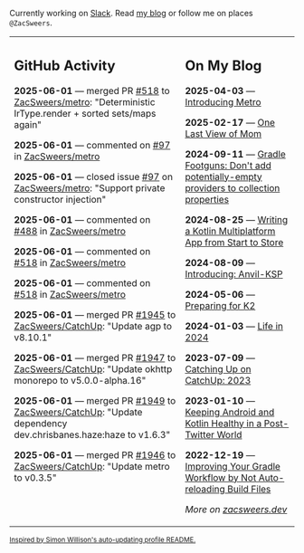 Currently working on [Slack](https://slack.com/). Read [my blog](https://zacsweers.dev/) or follow me on places `@ZacSweers`.

<table><tr><td valign="top" width="60%">

## GitHub Activity
<!-- githubActivity starts -->
**2025-06-01** — merged PR [#518](https://github.com/ZacSweers/metro/pull/518) to [ZacSweers/metro](https://github.com/ZacSweers/metro): "Deterministic IrType.render + sorted sets/maps again"

**2025-06-01** — commented on [#97](https://github.com/ZacSweers/metro/issues/97#issuecomment-2927260551) in [ZacSweers/metro](https://github.com/ZacSweers/metro)

**2025-06-01** — closed issue [#97](https://github.com/ZacSweers/metro/issues/97) on [ZacSweers/metro](https://github.com/ZacSweers/metro): "Support private constructor injection"

**2025-06-01** — commented on [#488](https://github.com/ZacSweers/metro/issues/488#issuecomment-2927259990) in [ZacSweers/metro](https://github.com/ZacSweers/metro)

**2025-06-01** — commented on [#518](https://github.com/ZacSweers/metro/pull/518#issuecomment-2927257253) in [ZacSweers/metro](https://github.com/ZacSweers/metro)

**2025-06-01** — commented on [#518](https://github.com/ZacSweers/metro/pull/518#issuecomment-2927063722) in [ZacSweers/metro](https://github.com/ZacSweers/metro)

**2025-06-01** — merged PR [#1945](https://github.com/ZacSweers/CatchUp/pull/1945) to [ZacSweers/CatchUp](https://github.com/ZacSweers/CatchUp): "Update agp to v8.10.1"

**2025-06-01** — merged PR [#1947](https://github.com/ZacSweers/CatchUp/pull/1947) to [ZacSweers/CatchUp](https://github.com/ZacSweers/CatchUp): "Update okhttp monorepo to v5.0.0-alpha.16"

**2025-06-01** — merged PR [#1949](https://github.com/ZacSweers/CatchUp/pull/1949) to [ZacSweers/CatchUp](https://github.com/ZacSweers/CatchUp): "Update dependency dev.chrisbanes.haze:haze to v1.6.3"

**2025-06-01** — merged PR [#1946](https://github.com/ZacSweers/CatchUp/pull/1946) to [ZacSweers/CatchUp](https://github.com/ZacSweers/CatchUp): "Update metro to v0.3.5"
<!-- githubActivity ends -->
</td><td valign="top" width="40%">

## On My Blog
<!-- blog starts -->
**2025-04-03** — [Introducing Metro](https://www.zacsweers.dev/introducing-metro/)

**2025-02-17** — [One Last View of Mom](https://www.zacsweers.dev/one-last-view-of-mom/)

**2024-09-11** — [Gradle Footguns: Don't add potentially-empty providers to collection properties](https://www.zacsweers.dev/gradle-footgun-adding-empty-providers-to-collection-properties/)

**2024-08-25** — [Writing a Kotlin Multiplatform App from Start to Store](https://www.zacsweers.dev/writing-a-kotlin-multiplatform-app-from-start-to-store/)

**2024-08-09** — [Introducing: Anvil-KSP](https://www.zacsweers.dev/introducing-anvil-ksp/)

**2024-05-06** — [Preparing for K2](https://www.zacsweers.dev/preparing-for-k2/)

**2024-01-03** — [Life in 2024](https://www.zacsweers.dev/life-in-2024/)

**2023-07-09** — [Catching Up on CatchUp: 2023](https://www.zacsweers.dev/catching-up-on-catchup-2023/)

**2023-01-10** — [Keeping Android and Kotlin Healthy in a Post-Twitter World](https://www.zacsweers.dev/keeping-android-healthy/)

**2022-12-19** — [Improving Your Gradle Workflow by Not Auto-reloading Build Files](https://www.zacsweers.dev/improving-your-workflow-by-not-auto-reloading-build-files/)
<!-- blog ends -->
_More on [zacsweers.dev](https://zacsweers.dev/)_
</td></tr></table>

<sub><a href="https://simonwillison.net/2020/Jul/10/self-updating-profile-readme/">Inspired by Simon Willison's auto-updating profile README.</a></sub>
